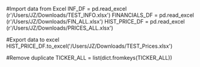 #Import data from Excel
INF_DF = pd.read_excel (r'/Users/JZ/Downloads/TEST_INFO.xlsx')
FINANCIALS_DF = pd.read_excel (r'/Users/JZ/Downloads/FIN_ALL.xlsx')
HIST_PRICE_DF = pd.read_excel (r'/Users/JZ/Downloads/PRICES_ALL.xlsx')


#Export data to excel
HIST_PRICE_DF.to_excel('/Users/JZ/Downloads/TEST_Prices.xlsx')  


#Remove duplicate
TICKER_ALL = list(dict.fromkeys(TICKER_ALL))
